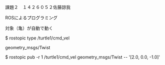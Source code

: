課題２　１４２６０５２佐藤諒我

ROSによるプログラミング

対象（亀）が自動で動く

$ rostopic type /turtle1/cmd_vel

geometry_msgs/Twist

$ rostopic pub -r 1 /turtle1/cmd_vel geometry_msgs/Twist -- '[2.0, 0.0, -1.0]'
